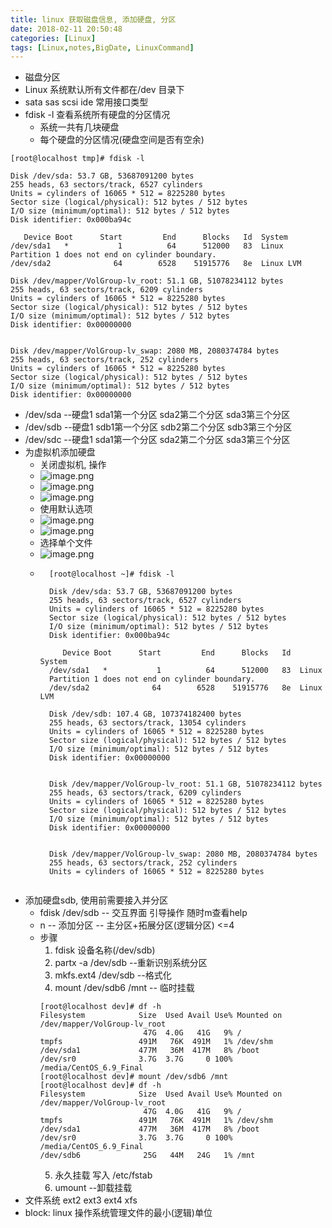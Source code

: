 ```yaml
---
title: linux 获取磁盘信息, 添加硬盘, 分区
date: 2018-02-11 20:50:48
categories: [Linux]
tags: [Linux,notes,BigDate, LinuxCommand]
---
```

* 磁盘分区
* Linux 系统默认所有文件都在/dev 目录下
* sata sas scsi ide 常用接口类型
* fdisk -l 查看系统所有硬盘的分区情况
    * 系统一共有几块硬盘
    * 每个硬盘的分区情况(硬盘空间是否有空余)
<!----more-->
```jshelllanguage
[root@localhost tmp]# fdisk -l

Disk /dev/sda: 53.7 GB, 53687091200 bytes
255 heads, 63 sectors/track, 6527 cylinders
Units = cylinders of 16065 * 512 = 8225280 bytes
Sector size (logical/physical): 512 bytes / 512 bytes
I/O size (minimum/optimal): 512 bytes / 512 bytes
Disk identifier: 0x000ba94c

   Device Boot      Start         End      Blocks   Id  System
/dev/sda1   *           1          64      512000   83  Linux
Partition 1 does not end on cylinder boundary.
/dev/sda2              64        6528    51915776   8e  Linux LVM

Disk /dev/mapper/VolGroup-lv_root: 51.1 GB, 51078234112 bytes
255 heads, 63 sectors/track, 6209 cylinders
Units = cylinders of 16065 * 512 = 8225280 bytes
Sector size (logical/physical): 512 bytes / 512 bytes
I/O size (minimum/optimal): 512 bytes / 512 bytes
Disk identifier: 0x00000000


Disk /dev/mapper/VolGroup-lv_swap: 2080 MB, 2080374784 bytes
255 heads, 63 sectors/track, 252 cylinders
Units = cylinders of 16065 * 512 = 8225280 bytes
Sector size (logical/physical): 512 bytes / 512 bytes
I/O size (minimum/optimal): 512 bytes / 512 bytes
Disk identifier: 0x00000000
```
* /dev/sda --硬盘1 sda1第一个分区 sda2第二个分区 sda3第三个分区
* /dev/sdb --硬盘1 sdb1第一个分区 sdb2第二个分区 sdb3第三个分区
* /dev/sdc --硬盘1 sda1第一个分区 sda2第二个分区 sda3第三个分区
* 为虚拟机添加硬盘
    * 关闭虚拟机, 操作
    * ![image.png](http://upload-images.jianshu.io/upload_images/4832809-90698082d779918e.png?imageMogr2/auto-orient/strip%7CimageView2/2/w/1240)
    * ![image.png](http://upload-images.jianshu.io/upload_images/4832809-a3a7490a24409e31.png?imageMogr2/auto-orient/strip%7CimageView2/2/w/1240)
    * ![image.png](http://upload-images.jianshu.io/upload_images/4832809-c172cf18d333ce96.png?imageMogr2/auto-orient/strip%7CimageView2/2/w/1240)
    * 使用默认选项
    * ![image.png](http://upload-images.jianshu.io/upload_images/4832809-63b2dc1a9f886b29.png?imageMogr2/auto-orient/strip%7CimageView2/2/w/1240)
    * ![image.png](http://upload-images.jianshu.io/upload_images/4832809-0a84fd4299c17aea.png?imageMogr2/auto-orient/strip%7CimageView2/2/w/1240)
    * 选择单个文件
    * ![image.png](http://upload-images.jianshu.io/upload_images/4832809-e42bc8b7c2a891c8.png?imageMogr2/auto-orient/strip%7CimageView2/2/w/1240)
    * ```jshelllanguage
        [root@localhost ~]# fdisk -l
        
        Disk /dev/sda: 53.7 GB, 53687091200 bytes
        255 heads, 63 sectors/track, 6527 cylinders
        Units = cylinders of 16065 * 512 = 8225280 bytes
        Sector size (logical/physical): 512 bytes / 512 bytes
        I/O size (minimum/optimal): 512 bytes / 512 bytes
        Disk identifier: 0x000ba94c
        
           Device Boot      Start         End      Blocks   Id  System
        /dev/sda1   *           1          64      512000   83  Linux
        Partition 1 does not end on cylinder boundary.
        /dev/sda2              64        6528    51915776   8e  Linux LVM
        
        Disk /dev/sdb: 107.4 GB, 107374182400 bytes
        255 heads, 63 sectors/track, 13054 cylinders
        Units = cylinders of 16065 * 512 = 8225280 bytes
        Sector size (logical/physical): 512 bytes / 512 bytes
        I/O size (minimum/optimal): 512 bytes / 512 bytes
        Disk identifier: 0x00000000
        
        
        Disk /dev/mapper/VolGroup-lv_root: 51.1 GB, 51078234112 bytes
        255 heads, 63 sectors/track, 6209 cylinders
        Units = cylinders of 16065 * 512 = 8225280 bytes
        Sector size (logical/physical): 512 bytes / 512 bytes
        I/O size (minimum/optimal): 512 bytes / 512 bytes
        Disk identifier: 0x00000000
        
        
        Disk /dev/mapper/VolGroup-lv_swap: 2080 MB, 2080374784 bytes
        255 heads, 63 sectors/track, 252 cylinders
        Units = cylinders of 16065 * 512 = 8225280 bytes
        
        ```
* 添加硬盘sdb, 使用前需要接入并分区
    * fdisk /dev/sdb -- 交互界面 引导操作 随时m查看help
    * n -- 添加分区 -- 主分区+拓展分区(逻辑分区) <=4 
    * 步骤
        1. fdisk 设备名称(/dev/sdb)
        2. partx -a /dev/sdb --重新识别系统分区
        3. mkfs.ext4 /dev/sdb --格式化
        4. mount /dev/sdb6 /mnt -- 临时挂载
        ```jshelllanguage
        [root@localhost dev]# df -h
        Filesystem            Size  Used Avail Use% Mounted on
        /dev/mapper/VolGroup-lv_root
                               47G  4.0G   41G   9% /
        tmpfs                 491M   76K  491M   1% /dev/shm
        /dev/sda1             477M   36M  417M   8% /boot
        /dev/sr0              3.7G  3.7G     0 100% /media/CentOS_6.9_Final
        [root@localhost dev]# mount /dev/sdb6 /mnt
        [root@localhost dev]# df -h
        Filesystem            Size  Used Avail Use% Mounted on
        /dev/mapper/VolGroup-lv_root
                               47G  4.0G   41G   9% /
        tmpfs                 491M   76K  491M   1% /dev/shm
        /dev/sda1             477M   36M  417M   8% /boot
        /dev/sr0              3.7G  3.7G     0 100% /media/CentOS_6.9_Final
        /dev/sdb6              25G   44M   24G   1% /mnt

        ```
        5. 永久挂载 写入 /etc/fstab
        5. umount --卸载挂载 
* 文件系统 ext2 ext3 ext4 xfs
* block: linux 操作系统管理文件的最小(逻辑)单位